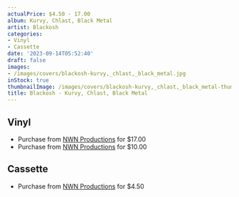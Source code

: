 ```yaml
---
actualPrice: $4.50 - 17.00
album: Kurvy, Chlast, Black Metal
artist: Blackosh
categories:
- Vinyl
- Cassette
date: '2023-09-14T05:52:40'
draft: false
images:
- /images/covers/blackosh-kurvy,_chlast,_black_metal.jpg
inStock: true
thumbnailImage: /images/covers/blackosh-kurvy,_chlast,_black_metal-thumb.jpg
title: Blackosh - Kurvy, Chlast, Black Metal
---
```


## Vinyl
* Purchase from [NWN Productions](http://shop.nwnprod.com/index.php?route=product/product&path=75&product_id=1906&sort=pd.name&order=ASC) for $17.00
* Purchase from [NWN Productions](http://shop.nwnprod.com/index.php?route=product/product&path=75&product_id=39886&sort=pd.name&order=ASC) for $10.00
## Cassette
* Purchase from [NWN Productions](http://shop.nwnprod.com/index.php?route=product/product&path=73&product_id=1010&sort=pd.name&order=ASC) for $4.50
